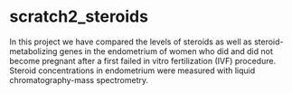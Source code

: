# scratch2_steroids

In this project we have compared the levels of steroids as well as steroid-metabolizing genes in the endometrium of women who did and did not become pregnant after a first failed in vitro fertilization (IVF) procedure. Steroid concentrations in endometrium were measured with liquid chromatography-mass spectrometry. 
